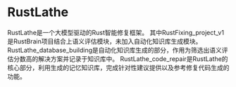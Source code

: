 # RustLathe
RustLathe是一个大模型驱动的Rust智能修复框架。
其中RustFixing_project_v1是RustBrain项目结合上语义评估模块，未加入自动化知识库生成模块。
RustLathe_database_building是自动化知识库生成的部分，作用为筛选出语义评估分数高的解决方案并记录于知识库中。
RustLathe_code_repair是RustLathe的核心部分，利用生成的记忆知识库，完成针对性建议提供以及参考修复代码生成的功能。
